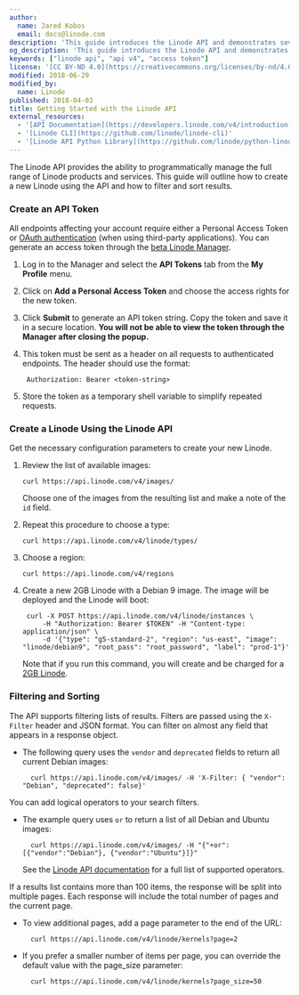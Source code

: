 ```yaml
---
author:
  name: Jared Kobos
  email: docs@linode.com
description: 'This guide introduces the Linode API and demonstrates several basic queries. It also covers authentication and the process of creating a new Linode through the API.'
og_description: 'This guide introduces the Linode API and demonstrates several basic queries. It also covers authentication and the process of creating a new Linode through the API.'
keywords: ["linode api", "api v4", "access token"]
license: '[CC BY-ND 4.0](https://creativecommons.org/licenses/by-nd/4.0)'
modified: 2018-06-29
modified_by:
  name: Linode
published: 2018-04-03
title: Getting Started with the Linode API
external_resources:
  - '[API Documentation](https://developers.linode.com/v4/introduction)'
  - '[Linode CLI](https://github.com/linode/linode-cli)'
  - '[Linode API Python Library](https://github.com/linode/python-linode-api)'
---
```

The Linode API provides the ability to programmatically manage the full range of Linode products and services. This guide will outline how to create a new Linode using the API and how to filter and sort results.

### Create an API Token

All endpoints affecting your account require either a Personal Access Token or [OAuth authentication]((https://developers.linode.com/api/v4#section/OAuth)) (when using third-party applications). You can generate an access token through the [beta Linode Manager](https://cloud.linode.com).

1. Log in to the Manager and select the **API Tokens** tab from the **My Profile** menu.

1. Click on **Add a Personal Access Token** and choose the access rights for the new token.

1. Click **Submit** to generate an API token string. Copy the token and save it in a secure location. **You will not be able to view the token through the Manager after closing the popup.**

1. This token must be sent as a header on all requests to authenticated endpoints. The header should use the format:

        Authorization: Bearer <token-string>

1. Store the token as a temporary shell variable to simplify repeated requests.

### Create a Linode Using the Linode API

Get the necessary configuration parameters to create your new Linode.

1.  Review the list of available images:

        curl https://api.linode.com/v4/images/

    Choose one of the images from the resulting list and make a note of the `id` field.

1.  Repeat this procedure to choose a type:

        curl https://api.linode.com/v4/linode/types/

1.  Choose a region:

        curl https://api.linode.com/v4/regions

1. Create a new 2GB Linode with a Debian 9 image. The image will be deployed and the Linode will boot:

        curl -X POST https://api.linode.com/v4/linode/instances \
            -H "Authorization: Bearer $TOKEN" -H "Content-type: application/json" \
            -d '{"type": "g5-standard-2", "region": "us-east", "image": "linode/debian9", "root_pass": "root_password", "label": "prod-1"}'

    Note that if you run this command, you will create and be charged for a [2GB Linode](https://www.linode.com/pricing).

### Filtering and Sorting

The API supports filtering lists of results. Filters are passed using the `X-Filter` header and JSON format. You can filter on almost any field that appears in a response object.

- The following query uses the `vendor` and `deprecated` fields to return all current Debian images:

        curl https://api.linode.com/v4/images/ -H 'X-Filter: { "vendor": "Debian", "deprecated": false}'

You can add logical operators to your search filters.

- The example query uses `or` to return a list of all Debian and Ubuntu images:

        curl https://api.linode.com/v4/images/ -H "{"+or": [{"vendor":"Debian"}, {"vendor":"Ubuntu"}]}"

    See the [Linode API documentation](https://developers.linode.com/v4/filtering) for a full list of supported operators.

If a results list contains more than 100 items, the response will be split into multiple pages. Each response will include the total number of pages and the current page.

- To view additional pages, add a page parameter to the end of the URL:

        curl https://api.linode.com/v4/linode/kernels?page=2

- If you prefer a smaller number of items per page, you can override the default value with the page_size parameter:

        curl https://api.linode.com/v4/linode/kernels?page_size=50